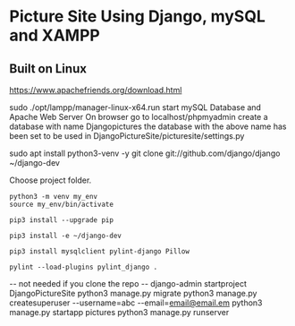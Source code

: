 # Picture Site Using Django, mySQL and XAMPP

Built on Linux
--
https://www.apachefriends.org/download.html

sudo ./opt/lampp/manager-linux-x64.run
start mySQL Database and Apache Web Server
On browser go to  localhost/phpmyadmin
create a database with name Djangopictures
the database with the above name has been set to be used in DjangoPictureSite/picturesite/settings.py

sudo apt install python3-venv -y
git clone git://github.com/django/django ~/django-dev

Choose project folder.
 
    python3 -m venv my_env
    source my_env/bin/activate

    pip3 install --upgrade pip

    pip3 install -e ~/django-dev

    pip3 install mysqlclient pylint-django Pillow

    pylint --load-plugins pylint_django .

-- not needed if you clone the repo --
    django-admin startproject DjangoPictureSite 
    python3 manage.py migrate
    python3 manage.py createsuperuser --username=abc --email=email@email.em
    python3 manage.py startapp pictures
    python3 manage.py runserver


